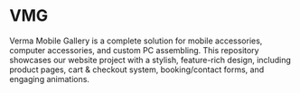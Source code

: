 # VMG
Verma Mobile Gallery is a complete solution for mobile accessories, computer accessories, and custom PC assembling. This repository showcases our website project with a stylish, feature-rich design, including product pages, cart &amp; checkout system, booking/contact forms, and engaging animations.
